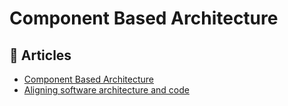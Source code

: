 # Component Based Architecture

## 📕 Articles
- [Component Based Architecture](https://medium.com/omarelgabrys-blog/component-based-architecture-3c3c23c7e348)
- [Aligning software architecture and code](http://www.codingthearchitecture.com/2013/07/03/aligning_software_architecture_and_code.html)